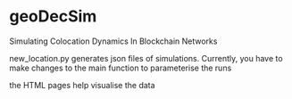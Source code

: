 # geoDecSim
Simulating Colocation Dynamics In Blockchain Networks

new_location.py generates json files of simulations. Currently, you have to make changes to the main function to parameterise the runs 

the HTML pages help visualise the data

